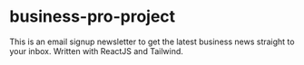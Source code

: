 # business-pro-project
This is an email signup newsletter to get the latest business news straight to your inbox. Written with ReactJS and Tailwind.
